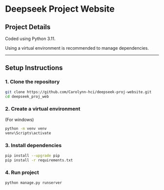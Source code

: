 # Deepseek Project Website 

## Project Details
Coded using Python 3.11.


Using a virtual environment is recommended to manage dependencies.

---

## Setup Instructions

### 1. Clone the repository

```bash
git clone https://github.com/Carolynn-hci/deepseek-proj-website.git 
cd deepseek_proj_web
```

### 2. Create a virtual environment 
(For windows)
```cmd
python -m venv venv
venv\Scripts\activate
```

### 3. Install dependencies 
```bash
pip install --upgrade pip
pip install -r requirements.txt
```

### 4. Run project
```bash
python manage.py runserver
```

